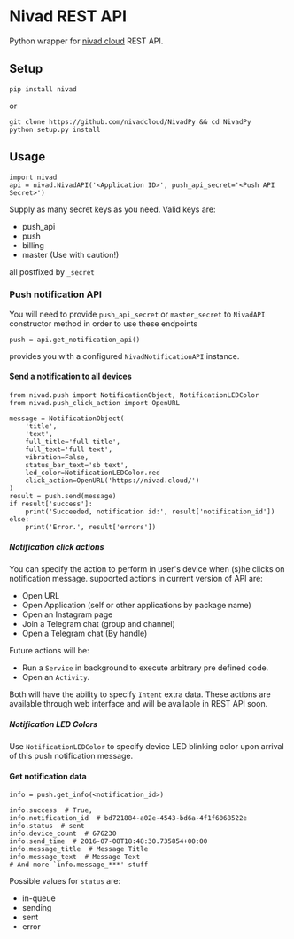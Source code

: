 # Nivad REST API


Python wrapper for [nivad cloud](https://nivad.cloud/) REST API.

## Setup

    pip install nivad

or

    git clone https://github.com/nivadcloud/NivadPy && cd NivadPy
    python setup.py install

## Usage

    import nivad
    api = nivad.NivadAPI('<Application ID>', push_api_secret='<Push API Secret>')

Supply as many secret keys as you need. Valid keys are:
* push_api
* push
* billing
* master (Use with caution!)

all postfixed by `_secret`

### Push notification API

You will need to provide `push_api_secret` or `master_secret` to `NivadAPI` constructor method in order to use these endpoints

    push = api.get_notification_api()

provides you with a configured `NivadNotificationAPI` instance.

#### Send a notification to all devices

    from nivad.push import NotificationObject, NotificationLEDColor
    from nivad.push_click_action import OpenURL

    message = NotificationObject(
        'title',
        'text',
        full_title='full title',
        full_text='full text',
        vibration=False,
        status_bar_text='sb text',
        led_color=NotificationLEDColor.red
        click_action=OpenURL('https://nivad.cloud/')
    )
    result = push.send(message)
    if result['success']:
        print('Succeeded, notification id:', result['notification_id'])
    else:
        print('Error.', result['errors'])

##### Notification click actions
You can specify the action to perform in user's device when (s)he clicks on notification message.
supported actions in current version of API are:
* Open URL
* Open Application (self or other applications by package name)
* Open an Instagram page
* Join a Telegram chat (group and channel)
* Open a Telegram chat (By handle)

Future actions will be:
* Run a `Service` in background to execute arbitrary pre defined code.
* Open an `Activity`.

Both will have the ability to specify `Intent` extra data. These actions are available through web interface and will be available in REST API soon.

##### Notification LED Colors
Use `NotificationLEDColor` to specify device LED blinking color upon arrival of this push notification message.

#### Get notification data

    info = push.get_info(<notification_id>)

    info.success  # True,
    info.notification_id  # bd721884-a02e-4543-bd6a-4f1f6068522e
    info.status  # sent
    info.device_count  # 676230
    info.send_time  # 2016-07-08T18:48:30.735854+00:00
    info.message_title  # Message Title
    info.message_text  # Message Text
    # And more `info.message_***' stuff

Possible values for `status` are:
 * in-queue
 * sending
 * sent
 * error
